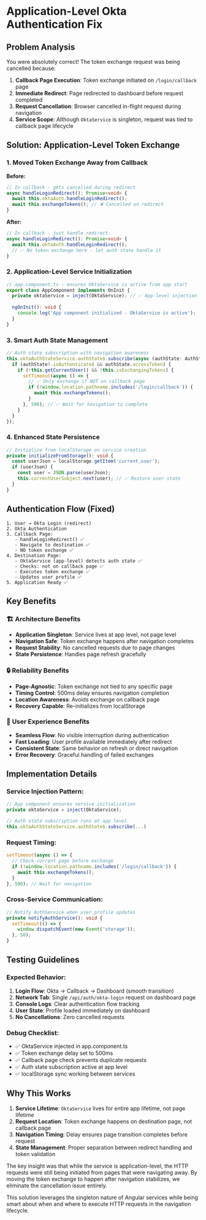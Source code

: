 # Application-Level Okta Authentication Fix

## Problem Analysis
You were absolutely correct! The token exchange request was being cancelled because:

1. **Callback Page Execution**: Token exchange initiated on `/login/callback` page
2. **Immediate Redirect**: Page redirected to dashboard before request completed  
3. **Request Cancellation**: Browser cancelled in-flight request during navigation
4. **Service Scope**: Although `OktaService` is singleton, request was tied to callback page lifecycle

## Solution: Application-Level Token Exchange

### 1. **Moved Token Exchange Away from Callback**
**Before:**
```typescript
// In callback - gets cancelled during redirect
async handleLoginRedirect(): Promise<void> {
  await this.oktaAuth.handleLoginRedirect();
  await this.exchangeTokens(); // ❌ Cancelled on redirect
}
```

**After:**
```typescript
// In callback - just handle redirect
async handleLoginRedirect(): Promise<void> {
  await this.oktaAuth.handleLoginRedirect();
  // ✅ No token exchange here - let auth state handle it
}
```

### 2. **Application-Level Service Initialization**
```typescript
// app.component.ts - ensures OktaService is active from app start
export class AppComponent implements OnInit {
  private oktaService = inject(OktaService); // ✅ App-level injection
  
  ngOnInit(): void {
    console.log('App component initialized - OktaService is active');
  }
}
```

### 3. **Smart Auth State Management**
```typescript
// Auth state subscription with navigation awareness
this.oktaAuthStateService.authState$.subscribe(async (authState: AuthState) => {
  if (authState?.isAuthenticated && authState.accessToken) {
    if (!this.getCurrentUser() && !this.isExchangingTokens) {
      setTimeout(async () => {
        // ✅ Only exchange if NOT on callback page
        if (!window.location.pathname.includes('/login/callback')) {
          await this.exchangeTokens();
        }
      }, 500); // ✅ Wait for navigation to complete
    }
  }
});
```

### 4. **Enhanced State Persistence**
```typescript
// Initialize from localStorage on service creation
private initializeFromStorage(): void {
  const userJson = localStorage.getItem('current_user');
  if (userJson) {
    const user = JSON.parse(userJson);
    this.currentUserSubject.next(user); // ✅ Restore user state
  }
}
```

## Authentication Flow (Fixed)

```
1. User → Okta Login (redirect)
2. Okta Authentication 
3. Callback Page: 
   - handleLoginRedirect() ✅
   - Navigate to destination ✅
   - NO token exchange ✅
4. Destination Page:
   - OktaService (app-level) detects auth state ✅
   - Checks: not on callback page ✅
   - Executes token exchange ✅
   - Updates user profile ✅
5. Application Ready ✅
```

## Key Benefits

### 🏗️ **Architecture Benefits**
- **Application Singleton**: Service lives at app level, not page level
- **Navigation Safe**: Token exchange happens after navigation completes
- **Request Stability**: No cancelled requests due to page changes
- **State Persistence**: Handles page refresh gracefully

### 🔒 **Reliability Benefits**  
- **Page-Agnostic**: Token exchange not tied to any specific page
- **Timing Control**: 500ms delay ensures navigation completion
- **Location Awareness**: Avoids exchange on callback page
- **Recovery Capable**: Re-initializes from localStorage

### 🚀 **User Experience Benefits**
- **Seamless Flow**: No visible interruption during authentication
- **Fast Loading**: User profile available immediately after redirect
- **Consistent State**: Same behavior on refresh or direct navigation
- **Error Recovery**: Graceful handling of failed exchanges

## Implementation Details

### Service Injection Pattern:
```typescript
// App component ensures service initialization
private oktaService = inject(OktaService);

// Auth state subscription runs at app level
this.oktaAuthStateService.authState$.subscribe(...)
```

### Request Timing:
```typescript
setTimeout(async () => {
  // Check current page before exchange
  if (!window.location.pathname.includes('/login/callback')) {
    await this.exchangeTokens();
  }
}, 500); // Wait for navigation
```

### Cross-Service Communication:
```typescript
// Notify AuthService when user profile updates
private notifyAuthService(): void {
  setTimeout(() => {
    window.dispatchEvent(new Event('storage'));
  }, 50);
}
```

## Testing Guidelines

### Expected Behavior:
1. **Login Flow**: Okta → Callback → Dashboard (smooth transition)
2. **Network Tab**: Single `/api/auth/okta-login` request on dashboard page
3. **Console Logs**: Clear authentication flow tracking
4. **User State**: Profile loaded immediately on dashboard
5. **No Cancellations**: Zero cancelled requests

### Debug Checklist:
- ✅ OktaService injected in app.component.ts
- ✅ Token exchange delay set to 500ms
- ✅ Callback page check prevents duplicate requests
- ✅ Auth state subscription active at app level
- ✅ localStorage sync working between services

## Why This Works

1. **Service Lifetime**: `OktaService` lives for entire app lifetime, not page lifetime
2. **Request Location**: Token exchange happens on destination page, not callback page
3. **Navigation Timing**: Delay ensures page transition completes before request
4. **State Management**: Proper separation between redirect handling and token validation

The key insight was that while the service is application-level, the HTTP requests were still being initiated from pages that were navigating away. By moving the token exchange to happen after navigation stabilizes, we eliminate the cancellation issue entirely.

This solution leverages the singleton nature of Angular services while being smart about when and where to execute HTTP requests in the navigation lifecycle.
